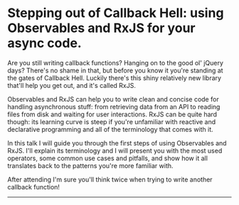 # Stepping out of Callback Hell: using Observables and RxJS for your async code.

Are you still writing callback functions? Hanging on to the good ol' jQuery days?
There's no shame in that, but before you know it you're standing at the gates of Callback Hell. Luckily there's this shiny relatively new library that'll help you get out, and it's called RxJS.

Observables and RxJS can help you to write clean and concise code for handling asynchronous stuff: from retrieving data from an API to reading files from disk and waiting for user interactions. RxJS can be quite hard though: its learning curve is steep if you're unfamiliar with reactive and declarative programming and all of the terminology that comes with it. 

In this talk I will guide you through the first steps of using Observables and RxJS. I'll explain its terminology and I will present you with the most used operators, some common use cases and pitfalls, and show how it all translates back to the patterns you're more familiar with.

After attending I'm sure you'll think twice when trying to write another callback function!

----------

